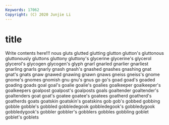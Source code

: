 ```yaml
---
Keywords: 17062
Copyright: (C) 2020 Junjie Li
---
```


# title

Write contents here!!!
nous 
gluts 
glutted 
glutting 
glutton 
glutton's 
gluttonous 
gluttonously 
gluttons
gluttony 
gluttony's 
glycerine 
glycerine's 
glycerol 
glycerol's 
glycogen 
glycogen's 
glyph 
gnarl
gnarled 
gnarlier 
gnarliest 
gnarling 
gnarls 
gnarly 
gnash 
gnash's 
gnashed 
gnashes
gnashing 
gnat 
gnat's 
gnats 
gnaw 
gnawed 
gnawing 
gnawn 
gnaws 
gneiss
gneiss's 
gnome 
gnome's 
gnomes 
gnomish 
gnu 
gnu's 
gnus 
go 
go's
goad 
goad's 
goaded 
goading 
goads 
goal 
goal's 
goalie 
goalie's 
goalies
goalkeeper 
goalkeeper's 
goalkeepers 
goalpost 
goalpost's 
goalposts 
goals 
goaltender 
goaltender's 
goaltenders
goat 
goat's 
goatee 
goatee's 
goatees 
goatherd 
goatherd's 
goatherds 
goats 
goatskin
goatskin's 
goatskins 
gob 
gob's 
gobbed 
gobbing 
gobble 
gobble's 
gobbled 
gobbledegook
gobbledegook's 
gobbledygook 
gobbledygook's 
gobbler 
gobbler's 
gobblers 
gobbles 
gobbling 
goblet 
goblet's
goblets 
